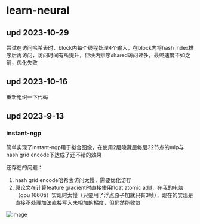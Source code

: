 # learn-neural

## upd 2023-10-29

尝试在访问哈希表时，block内每个线程处理4个输入，在block内将hash index排序后再访问，访问时间有所提升，但块内排序shared访问过多，最终速度不如之前，优化失败

## upd 2023-10-16

重新组织一下代码

## upd 2023-9-13

### instant-ngp

简单实现了instant-ngp用于拟合图像，在使用2层隐藏层每层32节点的mlp与hash grid encode下达成了还不错的效果

还存在的问题：

1. hash grid encode哈希表访问太慢，需要优化访存
2. 原论文在计算feature gradient时直接使用float atomic add，在我的电脑（gpu 1660ti）实现时太慢（只要用了浮点原子加就只有3帧），现在的实现是直接不处理加法直接写入未相加的梯度，但仍然能收敛

![image](assets/1694540879471.png)
